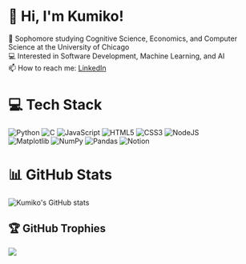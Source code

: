 

# 👋 Hi, I'm Kumiko!

🧠 Sophomore studying Cognitive Science, Economics, and Computer Science at the University of Chicago<br/>
💻 Interested in Software Development, Machine Learning, and AI<br/>
📫 How to reach me: [LinkedIn](https://www.linkedin.com/in/kumiko-ueda/)


# 💻 Tech Stack
![Python](https://img.shields.io/badge/python-3670A0?style=for-the-badge&logo=python&logoColor=ffdd54) 
![C](https://img.shields.io/badge/c-%2300599C.svg?style=for-the-badge&logo=c&logoColor=white) 
![JavaScript](https://img.shields.io/badge/javascript-%23323330.svg?style=for-the-badge&logo=javascript&logoColor=%23F7DF1E)
![HTML5](https://img.shields.io/badge/html5-%23E34F26.svg?style=for-the-badge&logo=html5&logoColor=white) 
![CSS3](https://img.shields.io/badge/css3-%231572B6.svg?style=for-the-badge&logo=css3&logoColor=white) 
![NodeJS](https://img.shields.io/badge/node.js-6DA55F?style=for-the-badge&logo=node.js&logoColor=white)<br/>
![Matplotlib](https://img.shields.io/badge/Matplotlib-%23ffffff.svg?style=for-the-badge&logo=Matplotlib&logoColor=black) 
![NumPy](https://img.shields.io/badge/numpy-%23013243.svg?style=for-the-badge&logo=numpy&logoColor=white) 
![Pandas](https://img.shields.io/badge/pandas-%23150458.svg?style=for-the-badge&logo=pandas&logoColor=white) 
![Notion](https://img.shields.io/badge/Notion-%23000000.svg?style=for-the-badge&logo=notion&logoColor=white) 


# 📊 GitHub Stats

<!-- Github stats from https://github.com/kumikohello/github-readme-stats -->
![Kumiko's GitHub stats](https://github-readme-stats.vercel.app/api?username=kumikohello&show_icons=true&theme=tokyonight)


## 🏆 GitHub Trophies
![](https://github-profile-trophy.vercel.app/?username=kumikohello&theme=tokyonight&no-frame=false&no-bg=true&margin-w=4)

<!-- Proudly created with GPRM ( https://gprm.itsvg.in ) -->
